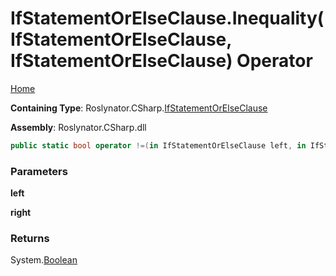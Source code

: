 <a name="_top"></a>

# IfStatementOrElseClause\.Inequality\(IfStatementOrElseClause, IfStatementOrElseClause\) Operator

[Home](../../../../README.md#_top)

**Containing Type**: Roslynator\.CSharp\.[IfStatementOrElseClause](../README.md#_top)

**Assembly**: Roslynator\.CSharp\.dll

```csharp
public static bool operator !=(in IfStatementOrElseClause left, in IfStatementOrElseClause right)
```

### Parameters

**left**

**right**

### Returns

System\.[Boolean](https://docs.microsoft.com/en-us/dotnet/api/system.boolean)

